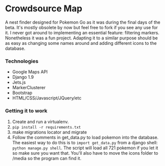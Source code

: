 # Crowdsource Map
A nest finder designed for Pokemon Go as it was during the final days of the beta. It's mostly obsolete by now but feel free to fork if you see any use for it. I never got around to implementing an essential feature: filtering markers. Nonetheless it was a fun project. Adapting it to a similar purpose should be as easy as changing some names around and adding different icons to the database.

### Technologies
- Google Maps API
- Django 1.9
- Jets.js
- MarkerClusterer
- Bootstrap
- HTML/CSS/Javascript/JQuery/etc

### Getting it to work
1. Create and run a virtualenv.
2. ```pip install -r requirements.txt```
3. make migrations locator and migrate
4. Follow the comments in get_data.py to load pokemon into the database. The easiest way to do this is to ```import get_data.py``` from a django shell: ```python manage.py shell```. The script will load all 721 pokemon if you let it so make sure you want that. You'll also have to move the icons folder to /media so the program can find it.
